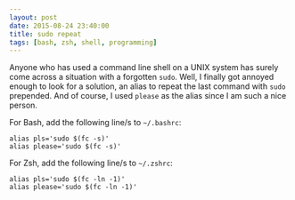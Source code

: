 ```yaml
---
layout: post
date: 2015-08-24 23:40:00
title: sudo repeat
tags: [bash, zsh, shell, programming]
---
```


Anyone who has used a command line shell on a UNIX system has surely come across a situation with a forgotten `sudo`. Well, I finally got annoyed enough to look for a solution, an alias to repeat the last command with `sudo` prepended. And of course, I used `please` as the alias since I am such a nice person.

For Bash, add the following line/s to `~/.bashrc`:
```
alias pls='sudo $(fc -s)'
alias please='sudo $(fc -s)'
```

For Zsh, add the following line/s to `~/.zshrc`:
```
alias pls='sudo $(fc -ln -1)'
alias please='sudo $(fc -ln -1)'
```